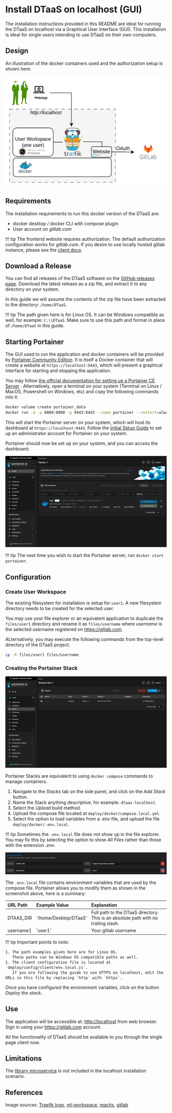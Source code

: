 # Install DTaaS on localhost (GUI)

The installation instructions provided in this README are
ideal for running the DTaaS on localhost via a Graphical User
Interface (GUI).
This installation is ideal for single users intending to use
DTaaS on their own computers.

## Design

An illustration of the docker containers used and the authorization
setup is shown here.

![Traefik OAuth](../localhost.png)

## Requirements

The installation requirements to run this docker version of the DTaaS are:

- docker desktop / docker CLI with compose plugin
- User account on _gitlab.com_

<!-- markdownlint-disable MD046 -->
<!-- prettier-ignore -->
!!! tip
    The frontend website requires authorization.
    The default authorization configuration works for _gitlab.com_.
    If you desire to use locally hosted gitlab instance, please see
    the [client docs](client/auth.md).
<!-- markdownlint-enable MD046 -->

## Download a Release

You can find all releases of the DTaaS software on the
[GitHub releases page](https://github.com/INTO-CPS-Association/DTaaS/releases).
Download the latest release as a zip file, and extract it to any directory
on your system.

In this guide we will assume the contents of the zip file have been extracted
to the directory: `/home/DTaaS`.

!!! tip
    The path given here is for Linux OS.
       It can be Windows compatible as well, for example: `C:\\DTaaS`. Make
       sure to use this path and format in place of `/home/DTaaS` in this
       guide.

## Starting Portainer

The GUI used to run the application and docker containers will be provided by
[Portainer Community Edition](https://portainer.io). It is itself a Docker
container that will create a website at `https://localhost:9443`, which will
present a graphical interface for starting and stopping the application.

You may follow
[the official documentation for setting up a Portainer CE Server](https://docs.portainer.io/start/install-ce/server/docker)
. Alternatively, open a terminal on your system (Terminal on Linux / MacOS,
Powershell on Windows, etc) and copy the following commands into it:

```bash
docker volume create portainer_data
docker run -d -p 8000:8000 -p 9443:9443 --name portainer --restart=always -v /var/run/docker.sock:/var/run/docker.sock -v portainer_data:/data portainer/portainer-ce:2.21.4
```

This will start the Portainer server on your system, which will host its
dashboard at `https://localhost:9443`. Follow the
[Initial Setup Guide](https://docs.portainer.io/start/install-ce/server/setup)
to set up an administrator account for Portainer on your system.

Portainer should now be set up on your system, and you can access the dashboard:

![Portainer Admin Dashboard](./portainer_dashboard.png)

!!! tip
    The next time you wish to start the Portainer server, run
       `docker start portainer`.

## Configuration

### Create User Workspace

The existing filesystem for installation is setup for `user1`.
A new filesystem directory needs to be created for the selected user.

You may use your file explorer or an equivalent application to duplicate the
`files/user1` directory and rename it as `files/username` where _username_ is
the selected username registered on <https://gitlab.com>.

ALternatively, you may execute the following commands from the top-level
directory of the DTaaS project.

```bash
cp -R files/user1 files/username
```

### Creating the Portainer Stack

![Portainer Stacks](./portainer_stacks.png)

Portainer Stacks are equivalent to using `docker compose` commands to manage containers.

1. Navigate to the _Stacks_ tab on the side panel, and click on the _Add Stack_ button.
1. Name the Stack anything descriptive, for example: `dtaas-localhost`.
1. Select the _Upload_ build method.
1. Upload the compose file located at `deploy/docker/compose.local.yml`.
1. Select the option to load variables from a .env file, and upload the file `deploy/docker/.env.local`.

!!! tip
    Sometimes the `.env.local` file does not show up in the file explorer. You
    may fix this by selecting the option to show _All Files_ rather than those
    with the extension _.env_.

![Portainer ENV Editor](./portainer_env.PNG)

The `.env.local` file contains environment variables that are used by the
compose file. Portainer allows you to modify them as shown in the screenshot
above, here is a summary:

  | URL Path | Example Value | Explanation |
  |:------------|:---------------|:---------------|
  | DTAAS_DIR | '/home/Desktop/DTaaS' | Full path to the DTaaS directory. This is an absolute path with no trailing slash. |
  | username1 | 'user1' | Your gitlab username |

<!-- markdownlint-disable MD046 -->
<!-- prettier-ignore -->
!!! tip
    Important points to note:

    1. The path examples given here are for Linux OS.
       These paths can be Windows OS compatible paths as well.
    1. The client configuration file is located at `deploy/config/client/env.local.js`.
       If you are following the guide to use HTTPS on localhost, edit the URLs in this file by replacing `http` with `https`.
<!-- markdownlint-enable MD046 -->

Once you have configured the environment variables, click on the button
_Deploy the stack_.

## Use

The application will be accessible at:
<http://localhost> from web browser.
Sign in using your <https://gitlab.com> account.

All the functionality of DTaaS should be available to you
through the single page client now.

## Limitations

The [library microservice](servers/lib/docker.md) is not
included in the localhost installation scenario.

## References

Image sources:
[Traefik logo](https://www.laub-home.de/wiki/Traefik_SSL_Reverse_Proxy_f%C3%BCr_Docker_Container),
[ml-workspace](https://github.com/ml-tooling/ml-workspace),
[reactjs](https://krify.co/about-reactjs/),
[gitlab](https://gitlab.com)
